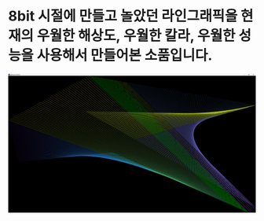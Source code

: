 # 8bit 시절에 만들고 놀았던 라인그래픽을 현재의 우월한 해상도, 우월한 칼라, 우월한 성능을 사용해서 만들어본 소품입니다. 

![screenshot](doc/gd4line2d.png)